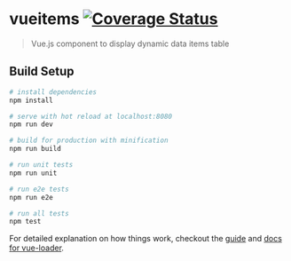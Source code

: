# vueitems  [![Coverage Status](https://coveralls.io/repos/github/ratiw/vueitems/badge.svg?branch=master)](https://coveralls.io/github/ratiw/vueitems?branch=master)

> Vue.js component to display dynamic data items table

## Build Setup

``` bash
# install dependencies
npm install

# serve with hot reload at localhost:8080
npm run dev

# build for production with minification
npm run build

# run unit tests
npm run unit

# run e2e tests
npm run e2e

# run all tests
npm test
```

For detailed explanation on how things work, checkout the [guide](http://vuejs-templates.github.io/webpack/) and [docs for vue-loader](http://vuejs.github.io/vue-loader).
